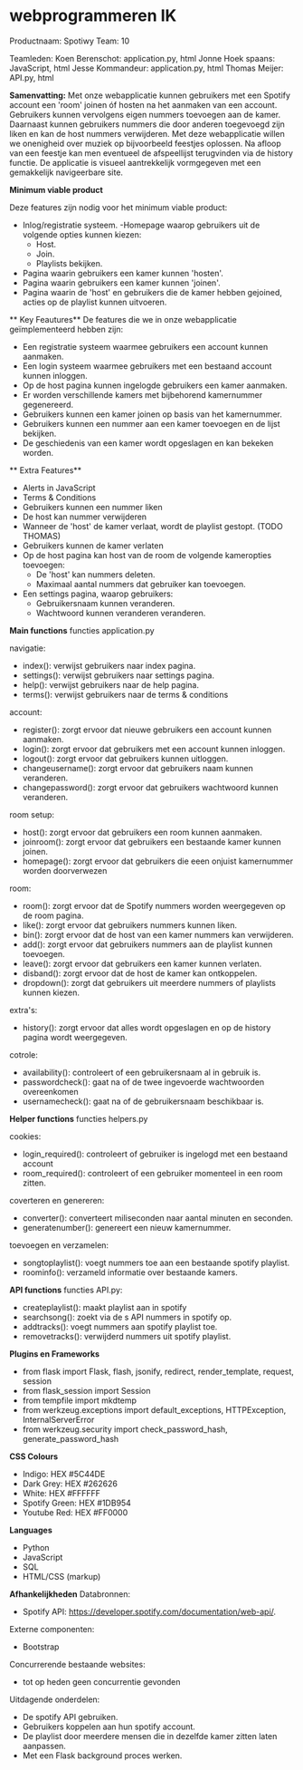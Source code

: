 # webprogrammeren IK
Productnaam: Spotiwy
Team: 10

Teamleden:
Koen Berenschot: application.py, html
Jonne Hoek spaans: JavaScript, html
Jesse Kommandeur: application.py, html
Thomas Meijer: API.py, html


**Samenvatting:**
Met onze webapplicatie kunnen gebruikers met een Spotify account een 'room' joinen óf hosten na het aanmaken van een account.
Gebruikers kunnen vervolgens eigen nummers toevoegen aan de kamer. Daarnaast kunnen gebruikers nummers die door anderen toegevoegd
zijn liken en kan de host nummers verwijderen. Met deze webapplicatie willen we onenigheid over muziek op bijvoorbeeld feestjes oplossen.
Na afloop van een feestje kan men eventueel de afspeellijst terugvinden via de history functie. De applicatie is visueel aantrekkelijk
vormgegeven met een gemakkelijk navigeerbare site.

**Minimum viable product**

Deze features zijn nodig voor het minimum viable product:
- Inlog/registratie systeem.
-Homepage waarop gebruikers uit de volgende opties kunnen kiezen:
	- Host.
	- Join.
	- Playlists bekijken.
- Pagina waarin gebruikers een kamer kunnen 'hosten'.
- Pagina waarin gebruikers een kamer kunnen 'joinen'.
- Pagina waarin de 'host' en gebruikers die de kamer hebben gejoined, acties op de playlist kunnen uitvoeren.


** Key Feautures**
De features die we in onze webapplicatie geïmplementeerd hebben zijn:
- Een registratie systeem waarmee gebruikers een account kunnen aanmaken.
- Een login systeem waarmee gebruikers met een bestaand account kunnen inloggen.
- Op de host pagina kunnen ingelogde gebruikers een kamer aanmaken.
- Er worden verschillende kamers met bijbehorend kamernummer gegenereerd.
- Gebruikers kunnen een kamer joinen op basis van het kamernummer.
- Gebruikers kunnen een nummer aan een kamer toevoegen en de lijst bekijken.
- De geschiedenis van een kamer wordt opgeslagen en kan bekeken worden.


** Extra Features**
- Alerts in JavaScript
- Terms & Conditions
- Gebruikers kunnen een nummer liken
- De host kan nummer verwijderen
- Wanneer de 'host' de kamer verlaat, wordt de playlist gestopt. (TODO THOMAS)
- Gebruikers kunnen de kamer verlaten
- Op de host pagina kan host van de room de volgende kameropties toevoegen:
	- De 'host' kan nummers deleten.
	- Maximaal aantal nummers dat gebruiker kan toevoegen.
- Een settings pagina, waarop gebruikers:
	- Gebruikersnaam kunnen veranderen.
	- Wachtwoord kunnen veranderen veranderen.

**Main functions**
functies application.py

navigatie:
- index(): verwijst gebruikers naar index pagina.
- settings(): verwijst gebruikers naar settings pagina.
- help(): verwijst gebruikers naar de help pagina.
- terms(): verwijst gebruikers naar de terms & conditions

account:
- register(): zorgt ervoor dat nieuwe gebruikers een account kunnen aanmaken.
- login(): zorgt ervoor dat gebruikers met een account kunnen inloggen.
- logout(): zorgt ervoor dat gebruikers kunnen uitloggen.
- changeusername(): zorgt ervoor dat gebruikers naam kunnen veranderen.
- changepassword(): zorgt ervoor dat gebruikers wachtwoord kunnen veranderen.

room setup:
- host(): zorgt ervoor dat gebruikers een room kunnen aanmaken.
- joinroom(): zorgt ervoor dat gebruikers een bestaande kamer kunnen joinen.
- homepage(): zorgt ervoor dat gebruikers die eeen onjuist kamernummer worden doorverwezen

room:
- room(): zorgt ervoor dat de Spotify nummers worden weergegeven op de room pagina.
- like(): zorgt ervoor dat gebruikers nummers kunnen liken.
- bin(): zorgt ervoor dat de host van een kamer nummers kan verwijderen.
- add(): zorgt ervoor dat gebruikers nummers aan de playlist kunnen toevoegen.
- leave(): zorgt ervoor dat gebruikers een kamer kunnen verlaten.
- disband(): zorgt ervoor dat de host de kamer kan ontkoppelen.
- dropdown(): zorgt dat gebruikers uit meerdere nummers of playlists kunnen kiezen.

extra's:
- history(): zorgt ervoor dat alles wordt opgeslagen en op de history pagina wordt weergegeven.

cotrole:
- availability(): controleert of een gebruikersnaam al in gebruik is.
- passwordcheck(): gaat na of de twee ingevoerde wachtwoorden overeenkomen
- usernamecheck(): gaat na of de gebruikersnaam beschikbaar is.

**Helper functions**
functies helpers.py

cookies:
- login_required(): controleert of gebruiker is ingelogd met een bestaand account
- room_required(): controleert of een gebruiker momenteel in een room zitten.

coverteren en genereren:
- converter(): converteert miliseconden naar aantal minuten en seconden.
- generatenumber(): genereert een nieuw kamernummer.

toevoegen en verzamelen:
- songtoplaylist(): voegt nummers toe aan een bestaande spotify playlist.
- roominfo(): verzameld informatie over bestaande kamers.

**API functions**
functies API.py:

- createplaylist(): maakt playlist aan in spotify
- searchsong(): zoekt via de s API nummers in spotify op.
- addtracks(): voegt nummers aan spotify playlist toe.
- removetracks(): verwijderd nummers uit spotify playlist.


**Plugins en Frameworks**

- from flask import Flask, flash, jsonify, redirect, render_template, request, session
- from flask_session import Session
- from tempfile import mkdtemp
- from werkzeug.exceptions import default_exceptions, HTTPException, InternalServerError
- from werkzeug.security import check_password_hash, generate_password_hash

**CSS Colours**

- Indigo: HEX #5C44DE
- Dark Grey: HEX #262626
- White: HEX #FFFFFF
- Spotify Green: HEX #1DB954
- Youtube Red: HEX #FF0000

**Languages**
- Python
- JavaScript
- SQL
- HTML/CSS (markup)


**Afhankelijkheden**
Databronnen:
- Spotify API: https://developer.spotify.com/documentation/web-api/.

Externe componenten:
- Bootstrap

Concurrerende bestaande websites:
- tot op heden geen concurrentie gevonden

Uitdagende  onderdelen:
- De spotify API gebruiken.
- Gebruikers koppelen aan hun spotify account.
- De playlist door meerdere mensen die in dezelfde kamer zitten laten aanpassen.
- Met een Flask background proces werken.